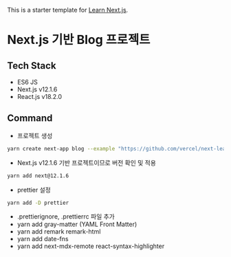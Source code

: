 This is a starter template for [Learn Next.js](https://nextjs.org/learn).

# Next.js 기반 Blog 프로젝트

## Tech Stack

- ES6 JS
- Next.js v12.1.6
- React.js v18.2.0

## Command

- 프로젝트 생성

```bash
yarn create next-app blog --example "https://github.com/vercel/next-learn/tree/master/basics/learn-starter"
```

- Next.js v12.1.6 기반 프로젝트이므로 버전 확인 및 적용

```bash
yarn add next@12.1.6
```

- prettier 설정

```bash
yarn add -D prettier
```

- .prettierignore, .prettierrc 파일 추가
- yarn add gray-matter (YAML Front Matter)
- yarn add remark remark-html
- yarn add date-fns
- yarn add next-mdx-remote react-syntax-highlighter
